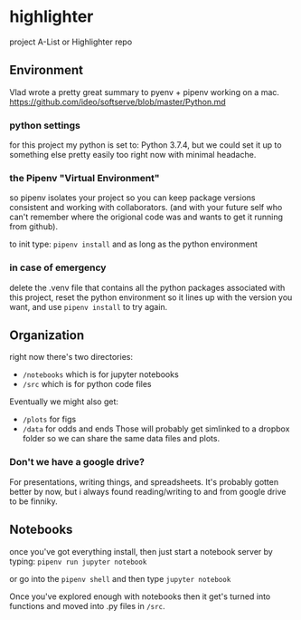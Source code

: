 # highlighter
project A-List or Highlighter repo

## Environment
Vlad wrote a pretty great summary to pyenv + pipenv working on a mac.
https://github.com/ideo/softserve/blob/master/Python.md

### python settings
for this project my python is set to: Python 3.7.4, but we could set it up to something else pretty easily too right now with minimal headache.

### the Pipenv "Virtual Environment"
so pipenv isolates your project so you can keep package versions consistent and working with collaborators. (and with your future self who can't remember where the origional code was and wants to get it running from github).

to init type: `pipenv install`
and as long as the python environment

### in case of emergency
delete the .venv file that contains all the python packages associated with this project, reset the python environment so it lines up with the version you want, and use `pipenv install` to try again.

## Organization

right now there's two directories:

- `/notebooks` which is for jupyter notebooks
- `/src` which is for python code files

Eventually we might also get:
- `/plots` for figs
- `/data` for odds and ends
Those will probably get simlinked to a dropbox folder so we can share the same data files and plots.

### Don't we have a google drive?

For presentations, writing things, and spreadsheets. It's probably gotten better by now, but i always found reading/writing to and from google drive to be finniky.


## Notebooks

once you've got everything install, then just start a notebook server by typing: `pipenv run jupyter notebook`

or go into the `pipenv shell` and then type `jupyter notebook`

Once you've explored enough with notebooks then it get's turned into functions and moved into .py files in `/src`.